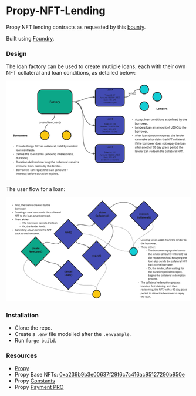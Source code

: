 # Propy-NFT-Lending

Propy NFT lending contracts as requested by this [bounty](https://www.bountycaster.xyz/bounty/0x64484c7258b37a7736e030fc693bf89f720d7743). 

Built using [Foundry](https://book.getfoundry.sh/).

### Design

The loan factory can be used to create mutliple loans, each with their own NFT collateral and loan conditions, as detailed below:

![Overview](./assets/overviewV0.jpg)

The user flow for a loan:

![Flow](./assets/flowV0.jpg)


### Installation

- Clone the repo.
- Create a `.env` file modelled after the `.envSample`.
- Run `forge build`.

### Resources

- [Propy](https://propy.com/home/)
- Propy Base NFTs: [0xa239b9b3e00637f29f6c7c416ac95127290b950e](https://basescan.org/address/0xa239b9b3e00637f29f6c7c416ac95127290b950e#code)
- Propy [Constants](https://github.com/Propy/Propy.Web3Portal/blob/dev/src/utils/constants.ts)
- Propy [Payment PRO](https://github.com/Propy/Propy.PaymentPRO)